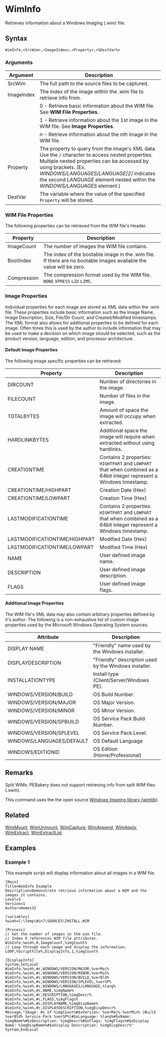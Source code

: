 # WimInfo

Retrieves information about a Windows Imaging (.wim) file.

## Syntax

```pebakery
WimInfo,<SrcWim>,<ImageIndex>,<Property>,<%DestVar%>
```

### Arguments

| Argument | Description |
| --- | --- |
| SrcWim | The full path to the source files to be captured. |
| ImageIndex | The index of the image within the .wim file to retrieve info from. |
|| 0 - Retrieve basic information about the WIM file. See **WIM File Properties**. |
|| 1 - Retrieve information about the 1st image in the WIM file. See **Image Properties**. |
|| _n_ - Retrieve information about the _nth_ image in the WIM file. |
| Property | The property to query from the image's XML data. Use the `/` character to access nested properties. Multiple nested properties can be accessed by using brackets. (Ex. _WINDOWS/LANGUAGES/LANGUAGE[2]_ indicates the second _LANGUAGE_ element nested within the _WINDOWS/LANGUAGES_ element.) |
| DestVar | The variable where the value of the specified `Property` will be stored. |

### WIM File Properties

The following properties can be retrieved from the WIM file's Header.

| Property | Description |
| --- | --- |
| ImageCount | The number of images the WIM file contains. |
| BootIndex | The index of the bootable image in the .wim file. If there are no bootable images available the value will be zero. |
| Compression | The compression format used by the WIM file. `NONE` `XPRESS` `LZX` `LZMS`. |

### Image Properties

Individual properties for each image are stored as XML data within the .wim file. These properties include basic information such as the Image Name, Image Description, Size, File/Dir Count, and Created/Modified timestamps. The XML format also allows for additional properties to be defined for each image. Often times this is used by the author to include information that may be used to make a decision on which image should be selected, such as the product version, language, edition, and processor architecture.

#### Default Image Properties

The following image specific properties can be retrieved:

| Property | Description |
| --- | --- |
| DIRCOUNT | Number of directories in the image. |
| FILECOUNT | Number of files in the image.  |
| TOTALBYTES | Amount of space the image will occupy when extracted. |
| HARDLINKBYTES | Additional space the image will require when extracted without using hardlinks. |
| CREATIONTIME | Contains 2 properties: `HIGHTPART` and `LOWPART` that when combined as a 64bit integer represent a Windows timestamp. |
| CREATIONTIME/HIGHPART | Creation Date (Hex) |
| CREATIONTIME/LOWPART | Creation Time (Hex) |
| LASTMODIFICATIONTIME | Contains 2 properties: `HIGHTPART` and `LOWPART` that when combined as a 64bit integer represent a Windows timestamp. |
| LASTMODIFICATIONTIME/HIGHPART | Modified Date (Hex) |
| LASTMODIFICATIONTIME/LOWPART | Modified Time (Hex) |
| NAME | User defined image name. |
| DESCRIPTION | User defined image description.  |
| FLAGS | User defined image flags. |

#### Additional Image Properties

The WIM file's XML data may also contain arbitrary properties defined by it's author.
The following is a non-exhaustive list of custom image properties used by the Microsoft Windows Operating System sources.

| Attribute | Description |
| --- | --- |
| DISPLAY NAME | "Friendly" name used by the Windows installer. |
| DISPLAYDESCRIPTION | "Friendly" description used by the Windows installer. |
| INSTALLATIONTYPE | Install type (Client/Server/Windows PE). |
| WINDOWS/VERSION/BUILD | OS Build Number. |
| WINDOWS/VERSION/MAJOR | OS Major Version. |
| WINDOWS/VERSION/MINOR | OS Minor Version. |
| WINDOWS/VERSION/SPBUILD | OS Service Pack Build Number. |
| WINDOWS/VERSION/SPLEVEL | OS Service Pack Level. |
| WINDOWS/LANGUAGES/DEFAULT | OS Default Language  |
| WINDOWS/EDITIONID | OS Edition (Home/Professional) |

## Remarks

Split WIMs: PEBakery does not support retrieving info from split WIM files (.swm).

This command uses the the open source [Windows Imaging library (wimlib)](https://wimlib.net/).

## Related

[WimMount](./WimMount.md), [WimUnmount](./WimUnmount.md), [WimCapture](./WimCapture.md), [WimAppend](./WimAppend.md), [WimApply](./WimApply.md), [WimExtract](./WimExtract.md), [WimExtractList](./WimExtractList.md)

## Examples

### Example 1

This example script will display information about all images in a WIM file.

```pebakery
[Main]
Title=WimInfo Example
Description=Demonstrate retrieve information about a WIM and the images it contains.
Level=5
Version=1
Author=Homes32

[variables]
%wim%=C:\Temp\Win7\SOURCES\INSTALL.WIM

[Process]
// Get the number of images in the wim file.
// Index 0 references WIM file attributes.
WimInfo,%wim%,0,ImageCount,%imgCount%
// Loop through each image and display the information.
LOOP,%ScriptFile%,DisplayInfo,1,%imgCount%

[DisplayInfo]
System,SetLocal
WimInfo,%wim%,#c,WINDOWS/VERSION/MAJOR,%verMaj%
WimInfo,%wim%,#c,WINDOWS/VERSION/MINOR,%verMin%
WimInfo,%wim%,#c,WINDOWS/VERSION/BUILD,%verBld%
WimInfo,%wim%,#c,WINDOWS/VERSION/SPLEVEL,%verSP%
WimInfo,%wim%,#c,WINDOWS/LANGUAGES/LANGUAGE,%lang%
WimInfo,%wim%,#c,NAME,%imgName%
WimInfo,%wim%,#c,DESCRIPTION,%imgDescr%
WimInfo,%wim%,#c,FLAGS,%imgFlags%
WimInfo,%wim%,#c,DISPLAYNAME,%imgDispName%
WimInfo,%wim%,#c,DISPLAYDESCRIPTION,%imgDispDescr%
Message,"Image: #c of %imgCount%#$xVersion: %verMaj%.%verMin% (Build %verBld% Service Pack %verSP%)#$xLanguage: %lang%#$xName: %imgName%#$xDescription: %imgDescr%#$xFlags: %imgFlags%#$xDisplay Name: %imgDispName%#$xDisplay Description: %imgDispDescr%"
System,EndLocal
```
